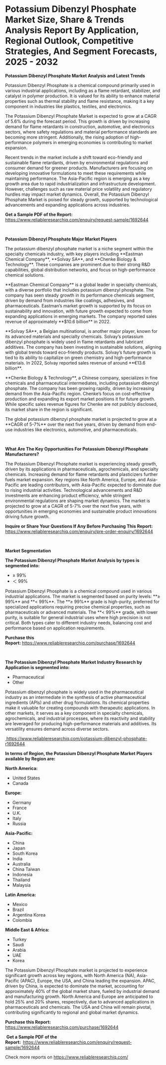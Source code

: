 <p><h1>Potassium Dibenzyl Phosphate Market Size, Share & Trends Analysis Report By Application, Regional Outlook, Competitive Strategies, And Segment Forecasts, 2025 - 2032</h1></p><p><strong>Potassium Dibenzyl Phosphate Market Analysis and Latest Trends</strong></p>
<p><p>Potassium Dibenzyl Phosphate is a chemical compound primarily used in various industrial applications, including as a flame retardant, stabilizer, and catalyst in polymer production. It is valued for its ability to enhance material properties such as thermal stability and flame resistance, making it a key component in industries like plastics, textiles, and electronics.</p><p>The Potassium Dibenzyl Phosphate Market is expected to grow at a CAGR of 5.6% during the forecast period. This growth is driven by increasing demand for flame retardants in construction, automotive, and electronics sectors, where safety regulations and material performance standards are becoming more stringent. Additionally, the rising adoption of high-performance polymers in emerging economies is contributing to market expansion.</p><p>Recent trends in the market include a shift toward eco-friendly and sustainable flame retardants, driven by environmental regulations and consumer demand for greener products. Manufacturers are focusing on developing innovative formulations to meet these requirements while maintaining performance. The Asia-Pacific region is emerging as a key growth area due to rapid industrialization and infrastructure development. However, challenges such as raw material price volatility and regulatory hurdles may impact market dynamics. Overall, the Potassium Dibenzyl Phosphate Market is poised for steady growth, supported by technological advancements and expanding applications across industries.</p></p>
<p><strong>Get a Sample PDF of the Report:&nbsp;</strong> <a href="https://www.reliableresearchiq.com/enquiry/request-sample/1692644?utm_campaign=1119&utm_medium=2&utm_source=Github&utm_content=ia&utm_term=26012025&utm_id=potassium-dibenzyl-phosphate">https://www.reliableresearchiq.com/enquiry/request-sample/1692644</a></p>
<p>&nbsp;</p>
<p><strong>Potassium Dibenzyl Phosphate Major Market Players</strong></p>
<p><p>The potassium dibenzyl phosphate market is a niche segment within the specialty chemicals industry, with key players including **Eastman Chemical Company**, **Solvay SA**, and **Chenke Biology & Technology**. These companies are prominent due to their strong R&D capabilities, global distribution networks, and focus on high-performance chemical solutions.</p><p>**Eastman Chemical Company** is a global leader in specialty chemicals, with a diverse portfolio that includes potassium dibenzyl phosphate. The company has seen steady growth in its performance chemicals segment, driven by demand from industries like coatings, adhesives, and pharmaceuticals. Eastman’s market growth is supported by its focus on sustainability and innovation, with future growth expected to come from expanding applications in emerging markets. The company reported sales revenue of approximately **$10.6 billion** in 2022.</p><p>**Solvay SA**, a Belgian multinational, is another major player, known for its advanced materials and specialty chemicals. Solvay’s potassium dibenzyl phosphate is widely used in flame retardants and lubricant additives. The company has been investing in sustainable solutions, aligning with global trends toward eco-friendly products. Solvay’s future growth is tied to its ability to capitalize on green chemistry and high-performance materials. In 2022, Solvay reported sales revenue of around **€13.6 billion**.</p><p>**Chenke Biology & Technology**, a Chinese company, specializes in fine chemicals and pharmaceutical intermediates, including potassium dibenzyl phosphate. The company has been growing rapidly, driven by increasing demand from the Asia-Pacific region. Chenke’s focus on cost-effective production and expanding its export market positions it for future growth. While specific sales revenue figures for Chenke are not publicly disclosed, its market share in the region is significant.</p><p>The global potassium dibenzyl phosphate market is projected to grow at a **CAGR of 5-7%** over the next five years, driven by demand from end-use industries like electronics, automotive, and pharmaceuticals.</p></p>
<p>&nbsp;</p>
<p><strong>What Are The Key Opportunities For Potassium Dibenzyl Phosphate Manufacturers?</strong></p>
<p><p>The Potassium Dibenzyl Phosphate market is experiencing steady growth, driven by its applications in pharmaceuticals, agrochemicals, and specialty chemicals. Increasing demand for flame retardants and plasticizers further fuels market expansion. Key regions like North America, Europe, and Asia-Pacific are leading contributors, with Asia-Pacific expected to dominate due to rising industrial activities. Technological advancements and R&D investments are enhancing product efficiency, while stringent environmental regulations are shaping market dynamics. The market is projected to grow at a CAGR of 5-7% over the next five years, with opportunities in emerging economies and sustainable product innovations driving future growth.</p></p>
<p><strong>Inquire or Share Your Questions If Any Before Purchasing This Report:</strong> <a href="https://www.reliableresearchiq.com/enquiry/pre-order-enquiry/1692644?utm_campaign=1119&utm_medium=2&utm_source=Github&utm_content=ia&utm_term=26012025&utm_id=potassium-dibenzyl-phosphate">https://www.reliableresearchiq.com/enquiry/pre-order-enquiry/1692644</a></p>
<p>&nbsp;</p>
<p><strong>Market Segmentation</strong></p>
<p><strong>The Potassium Dibenzyl Phosphate Market Analysis by types is segmented into:</strong></p>
<p><ul><li>≥ 99%</li><li>＜ 99%</li></ul></p>
<p><p>Potassium Dibenzyl Phosphate is a chemical compound used in various industrial applications. The market is segmented based on purity levels: **≥ 99%** and **< 99%**. The **≥ 99%** grade is high-purity, preferred for specialized applications requiring precise chemical properties, such as pharmaceuticals or advanced materials. The **< 99%** grade, with lower purity, is suitable for general industrial uses where high precision is not critical. Both types cater to different industry needs, balancing cost and performance based on application requirements.</p></p>
<p><strong>Purchase this Report:&nbsp;</strong><a href="https://www.reliableresearchiq.com/purchase/1692644?utm_campaign=1119&utm_medium=2&utm_source=Github&utm_content=ia&utm_term=26012025&utm_id=potassium-dibenzyl-phosphate">https://www.reliableresearchiq.com/purchase/1692644</a></p>
<p>&nbsp;</p>
<p><strong>The Potassium Dibenzyl Phosphate Market Industry Research by Application is segmented into:</strong></p>
<p><ul><li>Pharmaceutical</li><li>Other</li></ul></p>
<p><p>Potassium dibenzyl phosphate is widely used in the pharmaceutical industry as an intermediate in the synthesis of active pharmaceutical ingredients (APIs) and other drug formulations. Its chemical properties make it valuable for creating compounds with therapeutic applications. In other markets, it serves as a key component in specialty chemicals, agrochemicals, and industrial processes, where its reactivity and stability are leveraged for producing high-performance materials and additives. Its versatility ensures demand across diverse sectors.</p></p>
<p><a href="https://www.reliableresearchiq.com/potassium-dibenzyl-phosphate-r1692644?utm_campaign=1119&utm_medium=2&utm_source=Github&utm_content=ia&utm_term=26012025&utm_id=potassium-dibenzyl-phosphate">&nbsp;https://www.reliableresearchiq.com/potassium-dibenzyl-phosphate-r1692644</a></p>
<p><strong>In terms of Region, the Potassium Dibenzyl Phosphate Market Players available by Region are:</strong></p>
<p>
    <p> <strong> North America: </strong>
        <ul>
            <li>United States</li>
            <li>Canada</li>
        </ul>
        </p> 
    <p> <strong> Europe: </strong>
        <ul>
            <li>Germany</li>
            <li>France</li>
            <li>U.K.</li>
            <li>Italy</li>
            <li>Russia</li>
        </ul>
        </p> 
    <p> <strong> Asia-Pacific: </strong>
        <ul>
            <li>China</li>
            <li>Japan</li>
            <li>South Korea</li>
            <li>India</li>
            <li>Australia</li>
            <li>China Taiwan</li>
            <li>Indonesia</li>
            <li>Thailand</li>
            <li>Malaysia</li>
        </ul>
        </p> 
    <p> <strong> Latin America: </strong>
        <ul>
            <li>Mexico</li>
            <li>Brazil</li>
            <li>Argentina Korea</li>
            <li>Colombia</li>
        </ul>
        </p> 
    <p> <strong> Middle East & Africa: </strong>
        <ul>
            <li>Turkey</li>
            <li>Saudi</li>
            <li>Arabia</li>
            <li>UAE</li>
            <li>Korea</li>
        </ul>
    </p>
    </p>
<p><p>The Potassium Dibenzyl Phosphate market is projected to experience significant growth across key regions, with North America (NA), Asia-Pacific (APAC), Europe, the USA, and China leading the expansion. APAC, driven by China, is expected to dominate the market, accounting for approximately 40% of the global market share, fueled by industrial demand and manufacturing growth. North America and Europe are anticipated to hold 25% and 20% shares, respectively, due to advanced applications in pharmaceuticals and chemicals. The USA and China will remain pivotal, contributing significantly to regional and global market dynamics.</p></p>
<p><strong>Purchase this Report: </strong><a href="https://www.reliableresearchiq.com/purchase/1692644?utm_campaign=1119&utm_medium=2&utm_source=Github&utm_content=ia&utm_term=26012025&utm_id=potassium-dibenzyl-phosphate">https://www.reliableresearchiq.com/purchase/1692644</a></p>
<p>&nbsp;<strong>Get a Sample PDF of the Report:&nbsp;&nbsp;</strong><a href="https://www.reliableresearchiq.com/enquiry/request-sample/1692644?utm_campaign=1119&utm_medium=2&utm_source=Github&utm_content=ia&utm_term=26012025&utm_id=potassium-dibenzyl-phosphate">https://www.reliableresearchiq.com/enquiry/request-sample/1692644</a></p>
<p><strong></strong></p>
<p>Check more reports on <a href="https://www.reliableresearchiq.com/?utm_campaign=1119&utm_medium=2&utm_source=Github&utm_content=ia&utm_term=26012025&utm_id=potassium-dibenzyl-phosphate">https://www.reliableresearchiq.com/</a></p>